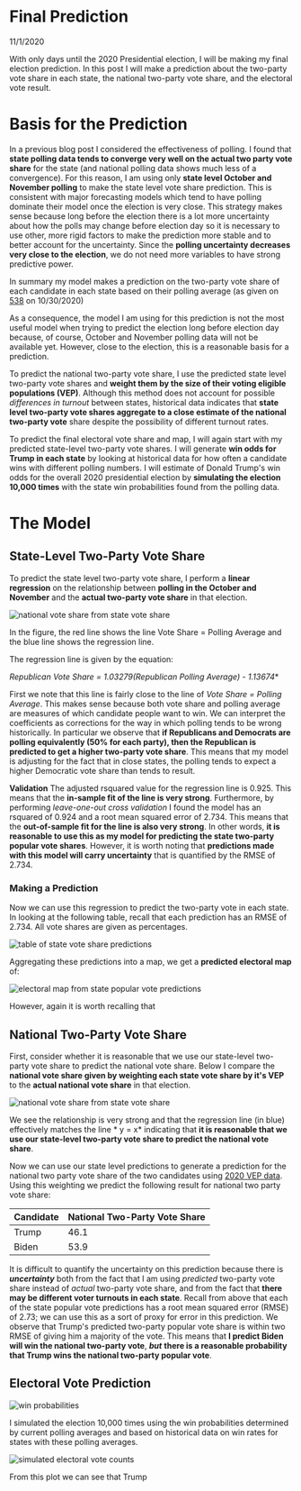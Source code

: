 # Final Prediction

11/1/2020

With only days until the 2020 Presidential election, I will be making my final election prediction. In this post I will make a prediction about the two-party vote share in each state, the national two-party vote share, and the electoral vote result. 


# Basis for the Prediction

In a previous blog post I considered the effectiveness of polling. I found that **state polling data tends to converge very well on the actual two party vote share** for the state (and national polling data shows much less of a convergence). For this reason, I am using only **state level October and November polling** to make the state level vote share prediction. This is consistent with major forecasting models which tend to have polling dominate their model once the election is very close. This strategy makes sense because long before the election there is a lot more uncertainty about how the polls may change before election day so it is necessary to use other, more rigid factors to make the prediction more stable and to better account for the uncertainty. Since the **polling uncertainty decreases very close to the election**, we do not need more variables to have strong predictive power.

In summary my model makes a prediction on the two-party vote share of each candidate in each state based on their polling average (as given on [538](https://projects.fivethirtyeight.com/polls/president-general/national/) on 10/30/2020)

As a consequence, the model I am using for this prediction is not the most useful model when trying to predict the election long before election day because, of course, October and November polling data will not be available yet. However, close to the election, this is a reasonable basis for a prediction.

To predict the national two-party vote share, I use the predicted state level two-party vote shares and **weight them by the size of their voting eligible populations (VEP)**. Although this method does not account for possible *differences in turnout* between states, historical data indicates that **state level two-party vote shares aggregate to a close estimate of the national two-party vote** share despite the possibility of different turnout rates.

To predict the final electoral vote share and map, I will again start with my predicted state-level two-party vote shares. I will generate **win odds for Trump in each state** by looking at historical data for how often a candidate wins with different polling numbers. I will estimate of Donald Trump's win odds for the overall 2020 presidential election by **simulating the election 10,000 times** with the state win probabilities found from the polling data.

# The Model

## State-Level Two-Party Vote Share

To predict the state level two-party vote share, I perform a **linear regression** on the relationship between **polling in the October and November** and the **actual two-party vote share** in that election.

![national vote share from state vote share](../figures/polling_vs_actual.png)

In the figure, the red line shows the line Vote Share = Polling Average and the blue line shows the regression line.

The regression line is given by the equation:

**Republican Vote Share = 1.03279*(Republican Polling Average) - 1.13674**

First we note that this line is fairly close to the line of *Vote Share = Polling Average*. This makes sense because both vote share and polling average are measures of which candidate people want to win. We can interpret the coefficients as corrections for the way in which polling tends to be wrong historically. In particular we observe that **if Republicans and Democrats are polling equivalently (50% for each party), then the Republican is predicted to get a higher two-party vote share**. This means that my model is adjusting for the fact that in close states, the polling tends to expect a higher Democratic vote share than tends to result. 

**Validation**
The adjusted rsquared value for the regression line is 0.925. This means that the **in-sample fit of the line is very strong**. Furthermore, by performing *leave-one-out cross validation* I found the model has an rsquared of 0.924 and a root mean squared error of 2.734. This means that the **out-of-sample fit for the line is also very strong**. In other words, **it is reasonable to use this as my model for predicting the state two-party popular vote shares**. However, it is worth noting that **predictions made with this model will carry uncertainty** that is quantified by the RMSE of 2.734.


### Making a Prediction
Now we can use this regression to predict the two-party vote in each state. In looking at the following table, recall that each prediction has an RMSE of 2.734. All vote shares are given as percentages.

![table of state vote share predictions](../figures/table_state_predictions.png)

Aggregating these predictions into a map, we get a **predicted electoral map** of:

![electoral map from state popular vote predictions](../figures/polling_state_predictions.png)

However, again it is worth recalling that 

## National Two-Party Vote Share

First, consider whether it is reasonable that we use our state-level two-party vote share to predict the national vote share. Below I compare the **national vote share given by weighting each state vote share by it's VEP** to the **actual national vote share** in that election.

![national vote share from state vote share](../figures/national_votes_from_states.png)

We see the relationship is very strong and that the regression line (in blue) effectively matches the line * y = x* indicating that **it is reasonable that we use our state-level two-party vote share to predict the national vote share**.

Now we can use our state level predictions to generate a prediction for the national two party vote share of the two candidates using [2020 VEP data](http://www.electproject.org/2020g). Using this weighting we predict the following result for national two party vote share:

| Candidate | National Two-Party Vote Share |
|-----------|-------------------------------|
| Trump     | 46.1                          |
| Biden     | 53.9                          |

It is difficult to quantify the uncertainty on this prediction because there is ***uncertainty*** both from the fact that I am using *predicted* two-party vote share instead of *actual* two-party vote share, and from the fact that **there may be different voter turnouts in each state**. Recall from above that each of the state popular vote predictions has a root mean squared error (RMSE) of 2.73; we can use this as a sort of proxy for error in this prediction. We observe that Trump's predicted two-party popular vote share is within two RMSE of giving him a majority of the vote. This means that **I predict Biden will win the national two-party vote**, ***but*** **there is a reasonable probability that Trump wins the national two-party popular vote**.

## Electoral Vote Prediction

![win probabilities](../figures/win_probabilities.png)

I simulated the election 10,000 times using the win probabilities determined by current polling averages and based on historical data on win rates for states with these polling averages.

![simulated electoral vote counts](../figures/simulated_electoral_vote.png)

From this plot we can see that Trump 

